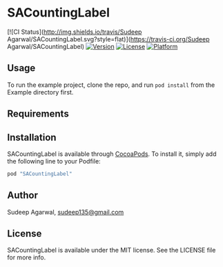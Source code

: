 # SACountingLabel

[![CI Status](http://img.shields.io/travis/Sudeep Agarwal/SACountingLabel.svg?style=flat)](https://travis-ci.org/Sudeep Agarwal/SACountingLabel)
[![Version](https://img.shields.io/cocoapods/v/SACountingLabel.svg?style=flat)](http://cocoapods.org/pods/SACountingLabel)
[![License](https://img.shields.io/cocoapods/l/SACountingLabel.svg?style=flat)](http://cocoapods.org/pods/SACountingLabel)
[![Platform](https://img.shields.io/cocoapods/p/SACountingLabel.svg?style=flat)](http://cocoapods.org/pods/SACountingLabel)

## Usage

To run the example project, clone the repo, and run `pod install` from the Example directory first.

## Requirements

## Installation

SACountingLabel is available through [CocoaPods](http://cocoapods.org). To install
it, simply add the following line to your Podfile:

```ruby
pod "SACountingLabel"
```

## Author

Sudeep Agarwal, sudeep135@gmail.com

## License

SACountingLabel is available under the MIT license. See the LICENSE file for more info.
